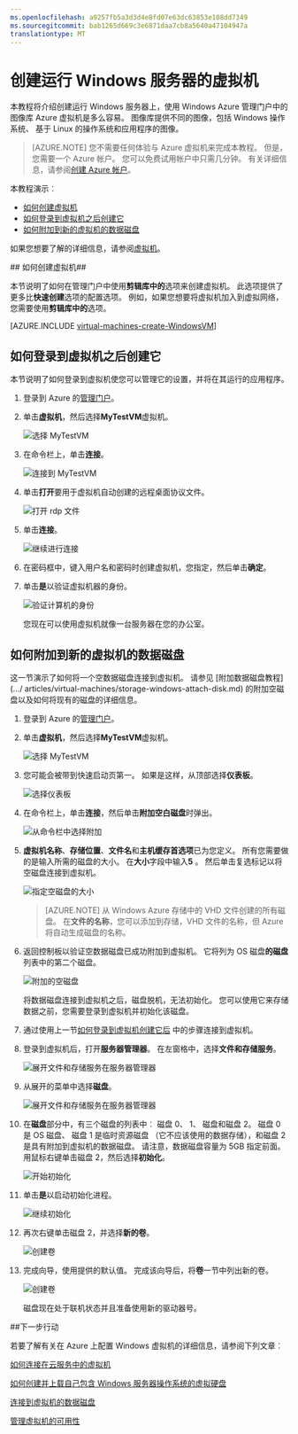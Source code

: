 ```yaml
---
ms.openlocfilehash: a9257fb5a3d3d4e8fd07e63dc63853e108dd7349
ms.sourcegitcommit: bab1265d669c3e6871daa7cb8a5640a47104947a
translationtype: MT
---
```

<properties title="Create a Virtual Machine Running Windows Server" pageTitle="如何创建虚拟机运行 Windows 服务器" description="描述如何创建 Windows 虚拟机、 添加数据的磁盘，然后远程登录" metaKeywords="" services="virtual machines" solutions="" documentationCenter="" authors="kathydav" videoId="" scriptId="" />

# 创建运行 Windows 服务器的虚拟机 #

本教程将介绍创建运行 Windows 服务器上，使用 Windows Azure 管理门户中的图像库 Azure 虚拟机是多么容易。 图像库提供不同的图像，包括 Windows 操作系统、 基于 Linux 的操作系统和应用程序的图像。 

> [AZURE.NOTE] 您不需要任何体验与 Azure 虚拟机来完成本教程。 但是，您需要一个 Azure 帐户。 您可以免费试用帐户中只需几分钟。 有关详细信息，请参阅[创建 Azure 帐户](http://www.windowsazure.com/develop/php/tutorials/create-a-windows-azure-account/)。 

本教程演示︰

- [如何创建虚拟机](#createvirtualmachine)
- [如何登录到虚拟机之后创建它](#logon)
- [如何附加到新的虚拟机的数据磁盘](#attachdisk)

如果您想要了解的详细信息，请参阅[虚拟机](http://go.microsoft.com/fwlink/p/?LinkID=271224)。


##<a id="createvirtualmachine"> </a>如何创建虚拟机##

本节说明了如何在管理门户中使用**剪辑库中的**选项来创建虚拟机。 此选项提供了更多比**快速创建**选项的配置选项。 例如，如果您想要将虚拟机加入到虚拟网络，您需要使用**剪辑库中的**选项。

[AZURE.INCLUDE [virtual-machines-create-WindowsVM](../includes/virtual-machines-create-WindowsVM.md)]

## <a id="logon"> </a>如何登录到虚拟机之后创建它 ##

本节说明了如何登录到虚拟机使您可以管理它的设置，并将在其运行的应用程序。

1. 登录到 Azure 的[管理门户](http://manage.windowsazure.com)。

2. 单击**虚拟机**，然后选择**MyTestVM**虚拟机。

    ![选择 MyTestVM](./media/CreateVirtualMachineWindowsTutorial/selectvm.png)

3. 在命令栏上，单击**连接**。

    ![连接到 MyTestVM](./media/CreateVirtualMachineWindowsTutorial/commandbarconnect.png)
    
4. 单击**打开**要用于虚拟机自动创建的远程桌面协议文件。

    ![打开 rdp 文件](./media/CreateVirtualMachineWindowsTutorial/openrdp.png)
    
5. 单击**连接**。

    ![继续进行连接](./media/CreateVirtualMachineWindowsTutorial/connectrdc.png)

6. 在密码框中，键入用户名和密码时创建虚拟机，您指定，然后单击**确定**。

7. 单击**是**以验证虚拟机器的身份。

    ![验证计算机的身份](./media/CreateVirtualMachineWindowsTutorial/certificate.png)

    您现在可以使用虚拟机就像一台服务器在您的办公室。

## <a id="attachdisk"> </a>如何附加到新的虚拟机的数据磁盘 ##

这一节演示了如何将一个空数据磁盘连接到虚拟机。 请参见 [附加数据磁盘教程] (.../ articles/virtual-machines/storage-windows-attach-disk.md) 的附加空磁盘以及如何将现有的磁盘的详细信息。

1. 登录到 Azure 的[管理门户](http://manage.windowsazure.com)。

2. 单击**虚拟机**，然后选择**MyTestVM**虚拟机。

    ![选择 MyTestVM](./media/CreateVirtualMachineWindowsTutorial/selectvm.png)
    
3. 您可能会被带到快速启动页第一。 如果是这样，从顶部选择**仪表板**。

    ![选择仪表板](./media/CreateVirtualMachineWindowsTutorial/dashboard.png)

4. 在命令栏上，单击**连接**，然后单击**附加空白磁盘**时弹出。

    ![从命令栏中选择附加](./media/CreateVirtualMachineWindowsTutorial/commandbarattach.png) 

5. **虚拟机名称**、**存储位置**、**文件名**和**主机缓存首选项**已为您定义。 所有您需要做的是输入所需的磁盘的大小。 在**大小**字段中输入**5** 。 然后单击复选标记以将空磁盘连接到虚拟机。

    ![指定空磁盘的大小](./media/CreateVirtualMachineWindowsTutorial/emptydisksize.png)    
    
    >[AZURE.NOTE] 从 Windows Azure 存储中的 VHD 文件创建的所有磁盘。 在**文件的名称**，您可以添加到存储，VHD 文件的名称，但 Azure 将自动生成磁盘的名称。

6. 返回控制板以验证空数据磁盘已成功附加到虚拟机。 它将列为 OS 磁盘**的磁盘**列表中的第二个磁盘。

    ![附加的空磁盘](./media/CreateVirtualMachineWindowsTutorial/disklistwithdatadisk.png)

    将数据磁盘连接到虚拟机之后，磁盘脱机，无法初始化。 您可以使用它来存储数据之前，您需要登录到虚拟机并初始化该磁盘。

7. 通过使用上一节[如何登录到虚拟机创建它后](#logon) 中的步骤连接到虚拟机。

8. 登录到虚拟机后，打开**服务器管理器**。 在左窗格中，选择**文件和存储服务**。

    ![展开文件和存储服务在服务器管理器](./media/CreateVirtualMachineWindowsTutorial/fileandstorageservices.png)

9. 从展开的菜单中选择**磁盘**。

    ![展开文件和存储服务在服务器管理器](./media/CreateVirtualMachineWindowsTutorial/selectdisks.png)  
    
10. 在**磁盘**部分中，有三个磁盘的列表中︰ 磁盘 0、 1、 磁盘和磁盘 2。 磁盘 0 是 OS 磁盘、 磁盘 1 是临时资源磁盘 （它不应该使用的数据存储），和磁盘 2 是具有附加到虚拟机的数据磁盘。 请注意，数据磁盘容量为 5GB 指定前面。 用鼠标右键单击磁盘 2，然后选择**初始化**。

    ![开始初始化](./media/CreateVirtualMachineWindowsTutorial/initializedisk.png)

11. 单击**是**以启动初始化进程。

    ![继续初始化](./media/CreateVirtualMachineWindowsTutorial/yesinitialize.png)

12. 再次右键单击磁盘 2，并选择**新的卷**。 

    ![创建卷](./media/CreateVirtualMachineWindowsTutorial/initializediskvolume.png)

13. 完成向导，使用提供的默认值。 完成该向导后，将**卷**一节中列出新的卷。 

    ![创建卷](./media/CreateVirtualMachineWindowsTutorial/newvolumecreated.png)

    磁盘现在处于联机状态并且准备使用新的驱动器号。 
    
##下一步行动 

若要了解有关在 Azure 上配置 Windows 虚拟机的详细信息，请参阅下列文章︰

[如何连接在云服务中的虚拟机](../articles/virtual-machines/cloud-services-connect-virtual-machine.md)

[如何创建并上载自己包含 Windows 服务器操作系统的虚拟硬盘](../articles/virtual-machines/virtual-machines-create-upload-vhd-windows-server.md)

[连接到虚拟机的数据磁盘](../articles/virtual-machines/storage-windows-attach-disk.md)

[管理虚拟机的可用性](../articles/manage-availability-virtual-machines.md)

[有关在 Azure 中的虚拟机]: #virtualmachine
[如何创建虚拟机]: #custommachine
[如何登录到虚拟机之后创建它]: #logon
[如何附加到新的虚拟机的数据磁盘]: #attachdisk
[如何设置与虚拟机进行通信]: #endpoints


